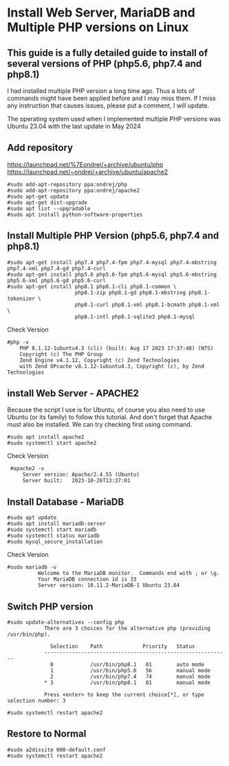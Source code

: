 # Install Web Server, MariaDB and Multiple PHP versions on Linux
## This guide is a fully detailed guide to install of several versions of PHP (php5.6, php7.4 and php8.1)
I had installed multiple PHP version a long time ago. Thus a lots of commands might have been applied before and I may miss them. If I miss any instruction that causes issues, please put a comment, I will update.

The operating system used when I implemented multiple PHP versions was Ubuntu 23.04 with the last update in May 2024

## Add repository

https://launchpad.net/%7Eondrej/+archive/ubuntu/php
https://launchpad.net/~ondrej/+archive/ubuntu/apache2

    #sudo add-apt-repository ppa:ondrej/php
    #sudo add-apt-repository ppa:ondrej/apache2
    #sudo apt-get update
    #sudo apt-get dist-upgrade
    #sudo apt list --upgradable
    #sudo apt install python-software-properties
    
## Install Multiple PHP Version (php5.6, php7.4 and php8.1)

    #sudo apt-get install php7.4 php7.4-fpm php7.4-mysql php7.4-mbstring php7.4-xml php7.4-gd php7.4-curl
    #sudo apt-get install php5.6 php5.6-fpm php5.6-mysql php5.6-mbstring php5.6-xml php5.6-gd php5.6-curl
    #sudo apt-get install php8.1 php8.1-cli php8.1-common \
                          php8.1-zip php8.1-gd php8.1-mbstring php8.1-tokenizer \
                          php8.1-curl php8.1-xml php8.1-bcmath php8.1-xml \
                          php8.1-intl php8.1-sqlite3 php8.1-mysql
     
  Check Version 

    #php -v
        PHP 8.1.12-1ubuntu4.3 (cli) (built: Aug 17 2023 17:37:48) (NTS)
        Copyright (c) The PHP Group
        Zend Engine v4.1.12, Copyright (c) Zend Technologies
        with Zend OPcache v8.1.12-1ubuntu4.3, Copyright (c), by Zend Technologies

    
## install Web Server - APACHE2
  Because the script I use is for Ubuntu, of course you also need to use Ubuntu (or its family) to follow this tutorial. 
  And don't forget that Apache must also be installed. We can try checking first using command.
 
    #sudo apt install apache2
    #sudo systemctl start apache2
     
  Check Version 

     #apache2 -v
         Server version: Apache/2.4.55 (Ubuntu)
         Server built:   2023-10-26T13:37:01
  
  
## Install Database - MariaDB 

    #sudo apt update
    #sudo apt install mariadb-server
    #sudo systemctl start mariadb
    #sudo systemctl status mariadb
    #sudo mysql_secure_installation
     
  Check Version 

    #sudo mariadb -v
              Welcome to the MariaDB monitor.  Commands end with ; or \g.
              Your MariaDB connection id is 33
              Server version: 10.11.2-MariaDB-1 Ubuntu 23.04
    
## Switch PHP version

    #sudo update-alternatives --config php
                There are 3 choices for the alternative php (providing /usr/bin/php).
                
                  Selection    Path             Priority   Status
                ------------------------------------------------------------
                  0            /usr/bin/php8.1   81        auto mode
                  1            /usr/bin/php5.6   56        manual mode
                  2            /usr/bin/php7.4   74        manual mode
                * 3            /usr/bin/php8.1   81        manual mode
                
                Press <enter> to keep the current choice[*], or type selection number: 3
   
    #sudo systemctl restart apache2

  ## Restore to Normal
    
    #sudo a2dissite 000-default.conf
    #sudo systemctl restart apache2

